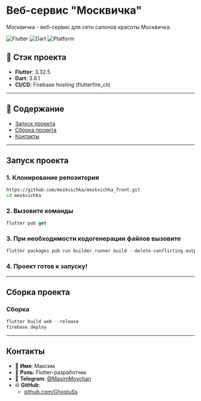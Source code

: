 # Веб-сервис "Москвичка"

Москвичка - веб-сервис для сети салонов красоты Москвичка.

![Flutter](https://img.shields.io/badge/flutter-3.32.5-blue)
![Dart](https://img.shields.io/badge/dart-3.6.2-lightblue)
![Platform](https://img.shields.io/badge/platform-Android%20|%20iOS%20-green)


## 🧱 Стэк проекта

- **Flutter**: 3.32.5
- **Dart**: 3.8.1
- **CI/CD**: Firebase hosting (flutterfire_cli)

---

## 📂 Содержание

- [Запуск проекта](#запуск-проекта)
- [Сборка проекта](#сборка-проекта)
- [Контакты](#контакты)

---


## Запуск проекта

### 1. Клонирование репозитория


   ```bash
   https://github.com/moskvichka/moskvichka_front.git
   cd moskvichka
```
### 2. Вызовите команды
   ```Dart
  flutter pub get
  ```

### 3. При необходимости кодогенерации файлов вызовите
   ```Dart
  flutter packages pub run builder_runner build --delete-conflicting-outputs
  ```

### 4. Проект готов к запуску!

---


## Сборка проекта

### Сборка

  ```Dart
  flutter build web --release
  firebase deploy
  ```

---

## Контакты

- 👤 **Имя**: Максим
- 💼 **Роль**: Flutter-разработчик
- 💬 **Telegram**: [@MaximMovchan](https://t.me/MaximMovchan)
- 🌐 **GitHub**:
    - [github.com/GhostuSs](https://github.com/GhostuSs)  
